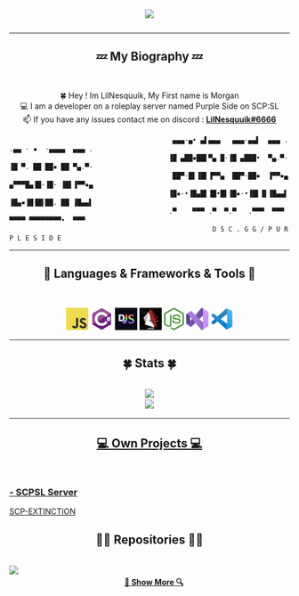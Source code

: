 <h1 align="center">
  <a href="https://git.io/typing-svg">
    <img src="https://readme-typing-svg.herokuapp.com/?lines=Hey+!;I'm+LilNesquuik...;A+Young+Developper+!&center=true&size=30&color=#F8F8FF">
  </a>
</h1>



<hr>
<h2 align="center">💤 My Biography 💤</h2>
<br>

<p align="center">
  🍀 Hey ! Im LilNesquuik, My First name is Morgan
  <br>
  💻 I am a developer on a roleplay server named Purple Side on SCP:SL
  <br>
  📫 If you have any issues contact me on discord : <a href="https://discord.com/users/542790005219655687/"><b>LilNesquuik#6666</b></a>
</p>

```
                                         ▄▄▄·▄• ▄▌▄▄▄   ▄▄▄·▄▄▌  ▄▄▄ .    .▄▄ · ▪  ·▄▄▄▄  ▄▄▄ .
                                        ▐█ ▄██▪██▌▀▄ █·▐█ ▄███•  ▀▄.▀·    ▐█ ▀. ██ ██▪ ██ ▀▄.▀·
                                         ██▀·█▌▐█▌▐▀▀▄  ██▀·██▪  ▐▀▀▪▄    ▄▀▀▀█▄▐█·▐█· ▐█▌▐▀▀▪▄
                                        ▐█▪·•▐█▄█▌▐█•█▌▐█▪·•▐█▌▐▌▐█▄▄▌    ▐█▄▪▐█▐█▌██. ██ ▐█▄▄▌
                                        .▀    ▀▀▀ .▀  ▀.▀   .▀▀▀  ▀▀▀      ▀▀▀▀ ▀▀▀▀▀▀▀▀•  ▀▀▀ 
                                                   D S C . G G / P U R P L E S I D E
```

<hr>
<h2 align="center">📑 Languages & Frameworks & Tools 📑</h2>
<br>
<p align="center">
  <code><img title="Javascript" height="40" src="Imgs/javascript.png"></code>
  <code><img title="CSharp" height="40" src="Imgs/csharp.png"></code>
  <code><img title="Discord.js" height="40" src="Imgs/discordjs.png"></code>
  <code><img title="Exiled" height="40" src="Imgs/exiled.jpg"></code>
  <code><img title="NodeJs" height="40" src="Imgs/nodejs.png"></code>
  <code><img title="Microsoft Visual studio" height="40" src="Imgs/vs2022.png"></code>
  <code><img title="Visual studio code" height="40" src="Imgs/index-removebg-preview.png"></code>
</p>

<hr>
<h2 align="center">🍀 Stats 🍀</h2>
<br>

<div align="center">
  <a href="">
  <img height="180em" src="https://github-readme-stats.vercel.app/api?username=LilNesquuik&show_icons=true&theme=dark"/>
</div>

<div align="center">
  <a href="">
  <img height="180em" src="https://github-readme-stats.vercel.app/api/top-langs/?username=LilNesquuik&langs_count=10&show_icons=true&theme=dark"/>
</div>

<hr>
<h2 align="center">💻 Own Projects 💻</h2>
<br>
  
### - SCPSL Server 
<a href="https://discord.gg/jau9CHRxs2" target="_blank">SCP-EXTINCTION</a>

<h2 align="center">👨‍💻 Repositories 👨‍💻</h2>
<br>
<div width="100%" align="center">
  <a align="left" href="https://github.com/LilNesquuik/LilNesquuik" title="Config"><img align="left" height="115" src="https://github-readme-stats.vercel.app/api/pin/?username=LilNesquuik&repo=LilNesquuik&theme=react&border_color=F8F8FF&border_radius=10"></a>
</div>
<h4 align="center">
  <a href="https://github.com/LilNesquuik?tab=repositories" title="Show Repositories">🔎 Show More 🔍</a>
</h4>
  
 
